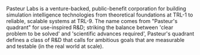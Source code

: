Pasteur Labs is a venture-backed, public-benefit corporation for building simulation intelligence technologies from theoretical foundations at TRL-1 to reliable, scalable systems at TRL-9. The name comes from "Pasteur's quadrant" for use-inspired R&D; striking the balance between 'clear problem to be solved' and 'scientific advances required', Pasteur's quadrant defines a class of R&D that calls for ambitious goals that are measurable and testable (in the real world at scale).
